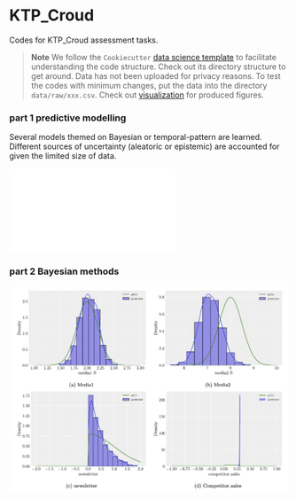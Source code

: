 KTP_Croud
==============================

Codes for KTP_Croud assessment tasks.


> **Note** We follow the `Cookiecutter` [data science template](https://drivendata.github.io/cookiecutter-data-science/) to facilitate understanding the code structure. Check out its directory structure to get around. Data has not been uploaded for privacy reasons. To test the codes with minimum changes, put the data into the directory `data/raw/xxx.csv`. Check out [visualization](/visualization) for produced figures.

### part 1 predictive modelling

Several models themed on Bayesian or temporal-pattern are learned. Different sources of uncertainty (aleatoric or epistemic) are accounted for given the limited size of data.

![alt text](visualization/mixed_uncertainty.pdf "mixed uncertainty")

### part 2 Bayesian methods

![alt text](visualization/pp.png "informative prior")







